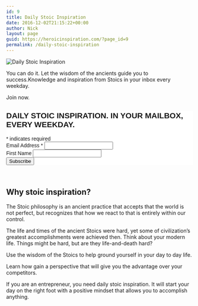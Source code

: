 ```yaml
---
id: 9
title: Daily Stoic Inspiration
date: 2016-12-02T21:15:22+00:00
author: Nick
layout: page
guid: https://heroicinspiration.com/?page_id=9
permalink: /daily-stoic-inspiration
---
```

<div>
  <img class="alignnone wp-image-10 size-full" src="https://i2.wp.com/heroicinspiration.com/wp-content/uploads/2016/12/stoic_twitter_image.jpg?resize=620%2C155&#038;ssl=1" alt="Daily Stoic Inspiration" srcset="https://i2.wp.com/heroicinspiration.com/wp-content/uploads/2016/12/stoic_twitter_image.jpg?w=800&ssl=1 800w, https://i2.wp.com/heroicinspiration.com/wp-content/uploads/2016/12/stoic_twitter_image.jpg?resize=300%2C75&ssl=1 300w, https://i2.wp.com/heroicinspiration.com/wp-content/uploads/2016/12/stoic_twitter_image.jpg?resize=768%2C192&ssl=1 768w" sizes="(max-width: 620px) 100vw, 620px" data-recalc-dims="1" />
</div>

<div>
  <p>
    You can do it. Let the wisdom of the ancients guide you to success.Knowledge and inspiration from Stoics in your inbox every weekday.
  </p>
  
  <p>
    Join now.<br /> <!-- Begin MailChimp Signup Form -->
  </p>
  
  <div id="mc_embed_signup">
 
<style type="text/css">
	#mc_embed_signup{background:#fff; clear:left; font:14px Helvetica,Arial,sans-serif; }<br />	/* Add your own MailChimp form style overrides in your site stylesheet or in this style block.<br />	   We recommend moving this block and the preceding CSS link to the HEAD of your HTML file. */<br /></style>
<div id="mc_embed_signup"><form id="mc-embedded-subscribe-form" class="validate" action="//ironboundsoftware.us4.list-manage.com/subscribe/post?u=b85e98fe64eeecfe8380a6780&amp;id=3eb61d2bdd" method="post" name="mc-embedded-subscribe-form" novalidate="" target="_blank">
<div id="mc_embed_signup_scroll">
<h2>DAILY STOIC INSPIRATION. IN YOUR MAILBOX, EVERY WEEKDAY.</h2>
<div class="indicates-required"><span class="asterisk">*</span> indicates required</div>
<div class="mc-field-group"><label for="mce-EMAIL">Email Address <span class="asterisk">*</span>
</label>
<input id="mce-EMAIL" class="required email" name="EMAIL" type="email" value="" /></div>
<div class="mc-field-group"><label for="mce-FNAME">First Name </label>
<input id="mce-FNAME" class="" name="FNAME" type="text" value="" /></div>
<div id="mce-responses" class="clear"></div>
<!-- real people should not fill this in and expect good things - do not remove this or risk form bot signups-->
<div style="position: absolute; left: -5000px;"><input tabindex="-1" name="b_b85e98fe64eeecfe8380a6780_3eb61d2bdd" type="text" value="" /></div>
<div class="clear"><input id="mc-embedded-subscribe" class="button" name="subscribe" type="submit" value="Subscribe" /></div>
</div>
</form></div>
<script type='text/javascript' src='//s3.amazonaws.com/downloads.mailchimp.com/js/mc-validate.js'></script><script type='text/javascript'>(function($) {window.fnames = new Array(); window.ftypes = new Array();fnames[0]='EMAIL';ftypes[0]='email';fnames[1]='FNAME';ftypes[1]='text';}(jQuery));var $mcj = jQuery.noConflict(true);</script> </div>
  
  <p>
    <br /> <!--End mc_embed_signup-->
  </p>
  
  <h2>
    Why stoic inspiration?
  </h2>
  
  <p>
    The Stoic philosophy is an ancient practice that accepts that the world is not perfect, but recognizes that how we react to that is entirely within our control.
  </p>
  
  <p>
    The life and times of the ancient Stoics were hard, yet some of civilization&#8217;s greatest accomplishments were achieved then. Think about your modern life. Things might be hard, but are they life-and-death hard?
  </p>
  
  <p>
    Use the wisdom of the Stoics to help ground yourself in your day to day life.
  </p>
  
  <p>
    Learn how gain a perspective that will give you the advantage over your competitors.
  </p>
  
  <p>
    If you are an entrepreneur, you need daily stoic inspiration. It will start your day on the right foot with a positive mindset that allows you to accomplish anything.
  </p>
  
  <p>
    &nbsp;
  </p>
</div>
